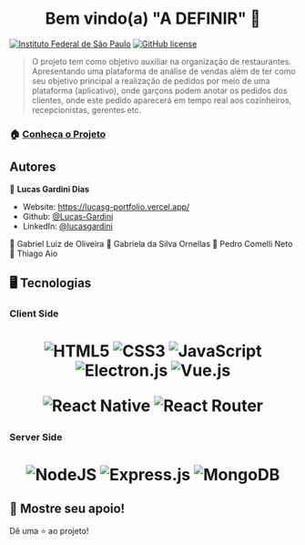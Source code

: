 <h1 align="center">Bem vindo(a) &#34;A DEFINIR&#34; 👋</h1>
<p>
	<a href="https://github.com/Lucas-Gardini/TCC-REDES-2021/blob/master/LICENSE"><img alt="Instituto Federal de São Paulo" src="https://img.shields.io/badge/TCC-IFSP-brightgreen?style=for-the-badge"></a>
  	<a href="https://github.com/Lucas-Gardini/TCC-REDES-2021/blob/master/LICENSE"><img alt="GitHub license" src="https://img.shields.io/github/license/Lucas-Gardini/TCC-REDES-2021?style=for-the-badge"></a>
</p>

> O projeto tem como objetivo auxiliar na organização de restaurantes. Apresentando uma plataforma de análise de vendas além de ter como seu objetivo principal a realização de pedidos por meio de uma plataforma (aplicativo), onde garçons podem anotar os pedidos dos clientes, onde este pedido aparecerá em tempo real aos cozinheiros, recepcionistas, gerentes etc.

### 🏠 [Conheça o Projeto](https://tcc-redes-2021.vercel.app/)

## Autores

👤 **Lucas Gardini Dias**

-   Website: https://lucasg-portfolio.vercel.app/
-   Github: [@Lucas-Gardini](https://github.com/Lucas-Gardini)
-   LinkedIn: [@lucasgardini](https://linkedin.com/in/lucasgardini)

👤 Gabriel Luiz de Oliveira
👤 Gabriela da Silva Ornellas
👤 Pedro Comelli Neto
👤 Thiago Aio

## 🖥 Tecnologias

### Client Side

<h1 align="center">

![HTML5](https://img.shields.io/badge/html5-%23E34F26.svg?style=for-the-badge&logo=html5&logoColor=white)
![CSS3](https://img.shields.io/badge/css3-%231572B6.svg?style=for-the-badge&logo=css3&logoColor=white)
![JavaScript](https://img.shields.io/badge/javascript-%23323330.svg?style=for-the-badge&logo=javascript&logoColor=%23F7DF1E)
![Electron.js](https://img.shields.io/badge/Electron-191970?style=for-the-badge&logo=Electron&logoColor=white)
![Vue.js](https://img.shields.io/badge/vuejs-%2335495e.svg?style=for-the-badge&logo=vuedotjs&logoColor=%234FC08D)

![React Native](https://img.shields.io/badge/react_native-%2320232a.svg?style=for-the-badge&logo=react&logoColor=%2361DAFB)
![React Router](https://img.shields.io/badge/React_Router-CA4245?style=for-the-badge&logo=react-router&logoColor=white)

</h1>

### Server Side

<h1 align="center">

![NodeJS](https://img.shields.io/badge/node.js-6DA55F?style=for-the-badge&logo=node.js&logoColor=white)
![Express.js](https://img.shields.io/badge/express.js-%23404d59.svg?style=for-the-badge&logo=express&logoColor=%2361DAFB)
![MongoDB](https://img.shields.io/badge/MongoDB-%234ea94b.svg?style=for-the-badge&logo=mongodb&logoColor=white)

</h1>

## 🤝 Mostre seu apoio!

Dê uma ⭐️ ao projeto!
